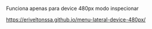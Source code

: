 Funciona apenas para device 480px modo inspecionar

https://eriveltonssa.github.io/menu-lateral-device-480px/
